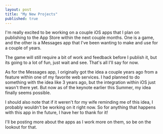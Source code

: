 ```yaml
---
layout: post
title: "My New Projects"
published: true
---
```


I'm really excited to be working on a couple iOS apps that I plan on publishing to the App Store within the next couple months. One is a game, and the other is a Messages app that I've been wanting to make and use for a couple of years.

The game will still require a bit of work and feedback before I publish it, but its going to a lot of fun, just wait and see. That's all I'll say for now.

As for the Messages app, I originally got the idea a couple years ago from a feature within one of my favorite web services. I had planned to do something with the idea like 3 years ago, but the integration within iOS just wasn't there yet. But now as of the keynote earlier this Summer, my idea finally seems possible.

I should also note that if it weren't for my wife reminding me of this idea, I probably wouldn't be working on it right now. So for anything that happens with this app in the future, I have her to thank for it!

I'll be posting more about the apps as I work more on them, so be on the lookout for that.
